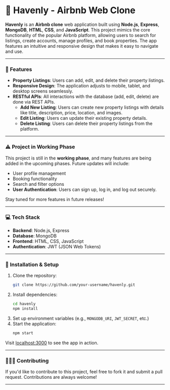 # 🏡 **Havenly - Airbnb Web Clone**

**Havenly** is an **Airbnb clone** web application built using **Node.js**, **Express**, **MongoDB**, **HTML**, **CSS**, and **JavaScript**. This project mimics the core functionality of the popular Airbnb platform, allowing users to search for listings, create accounts, manage profiles, and book properties. The app features an intuitive and responsive design that makes it easy to navigate and use.

---

### 🚀 **Features**

- **Property Listings**: Users can add, edit, and delete their property listings.
- **Responsive Design**: The application adjusts to mobile, tablet, and desktop screens seamlessly.
- **RESTful APIs**: All interactions with the database (add, edit, delete) are done via REST APIs.
  - **Add New Listing**: Users can create new property listings with details like title, description, price, location, and images.
  - **Edit Listing**: Users can update their existing property details.
  - **Delete Listing**: Users can delete their property listings from the platform.

---

### ⚠️ **Project in Working Phase**
This project is still in the **working phase**, and many features are being added in the upcoming phases. Future updates will include:
- User profile management
- Booking functionality
- Search and filter options
- **User Authentication**: Users can sign up, log in, and log out securely.

Stay tuned for more features in future releases!

---

### 💻 **Tech Stack**
- **Backend**: Node.js, Express
- **Database**: MongoDB
- **Frontend**: HTML, CSS, JavaScript
- **Authentication**: JWT (JSON Web Tokens)

---

### 📂 **Installation & Setup**
1. Clone the repository:
    ```bash
    git clone https://github.com/your-username/havenly.git
    ```
2. Install dependencies:
    ```bash
    cd havenly
    npm install
    ```
3. Set up environment variables (e.g., `MONGODB_URI`, `JWT_SECRET`, etc.)
4. Start the application:
    ```bash
    npm start
    ```

Visit [localhost:3000](http://localhost:3000) to see the app in action.

---

### 🧑‍🤝‍🧑 **Contributing**
If you'd like to contribute to this project, feel free to fork it and submit a pull request. Contributions are always welcome!

---


